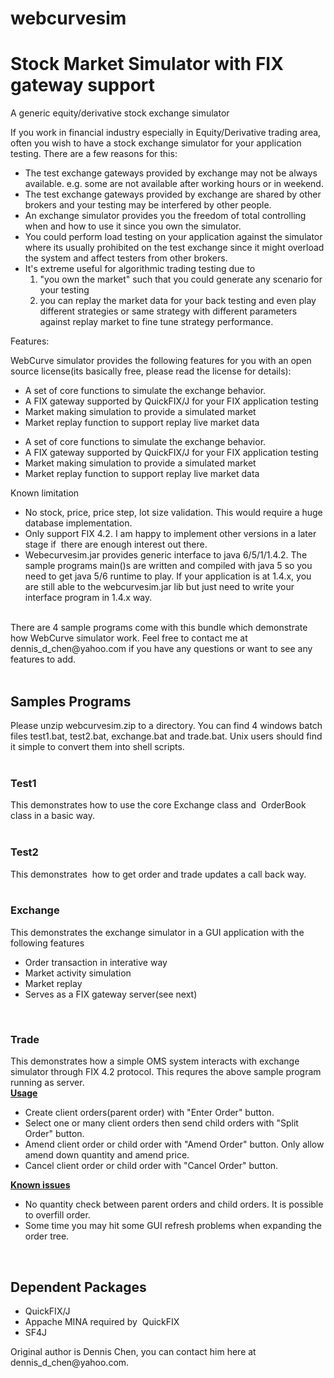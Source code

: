 # webcurvesim
<h1>Stock Market Simulator with FIX gateway support</h1>



<p >A generic equity/derivative stock exchange simulator</p>
<p>If you work in financial industry especially in Equity/Derivative trading area, often you wish to have a stock exchange simulator for your application testing. There are a few reasons for this:</p>

<ul>
<li>The test exchange gateways provided by exchange may not be always available. e.g. some are not available after working hours or in weekend.</li>
<li>The test exchange gateways provided by exchange are shared by other brokers and your testing may be interfered by other people.</li>
<li>An exchange simulator provides you the freedom of total controlling when and how to use it since you own the simulator.</li>
<li>You could perform load testing on your application against the simulator where its usually prohibited on the test exchange since it might overload the system and affect testers from other brokers.</li>
<li>It's extreme useful for algorithmic trading testing due to

<ol><li>"you own the market" such that you could generate any scenario for your testing</li>
<li>you can replay the market data for your back testing and even play different strategies or same strategy with different parameters against replay market to fine tune strategy performance.</li></ol></li>
</ul>

<p>Features:</p>

<p>WebCurve simulator provides the following features for you with an open source license(its basically free, please read the license for details):</p>

<ul>
<li>A set of core functions to simulate the exchange behavior.</li>
<li>A FIX gateway supported by QuickFIX/J for your FIX application testing</li>
<li>Market making simulation to provide a simulated market</li>
<li>Market replay function to support replay live market data</li>
</ul>

<ul><li>A set of core functions to simulate the exchange behavior.</li><li>A FIX gateway supported by QuickFIX/J for your FIX application testing</li><li>Market making simulation to provide a simulated market</li><li>Market replay function to support replay&nbsp;live market data</li></ul>Known limitation<br><ul><li>No stock, price, price step, lot size validation. This would require a huge database implementation.</li><li>Only support FIX 4.2. I am happy to implement other versions in a later stage if &nbsp;there are enough interest out there.</li><li>Webecurvesim.jar
provides generic interface to java 6/5/1/1.4.2. The sample
programs main()s are written and compiled with java 5 so you need to
get java 5/6
runtime to play. If your application is&nbsp;at 1.4.x, you are still
able to the webcurvesim.jar lib but just need to write your interface
program in 1.4.x way.</li></ul><br>There
are 4 sample programs come with this bundle which demonstrate how
WebCurve simulator work. Feel free to contact me at
dennis_d_chen@yahoo.com if you have any questions or want to see any
features to add. <br><br><h2>Samples Programs</h2>Please
unzip&nbsp;webcurvesim.zip to a directory. You can find 4 windows batch
files test1.bat, test2.bat, exchange.bat and trade.bat. Unix users
should find it simple to convert them into shell scripts.<br><br><h3>Test1</h3>This demonstrates how to use the core Exchange class and &nbsp;OrderBook class in a basic way.<br><br><h3>Test2</h3>This&nbsp;demonstrates&nbsp; how to get order and trade updates a call back way.<br><br><h3>Exchange</h3>This demonstrates the exchange simulator in a GUI application with the following features<br><ul><li>Order transaction in interative way</li><li>Market activity simulation</li><li>Market replay</li><li>Serves as a FIX gateway server(see next)</li></ul><br><h3>Trade</h3>This
demonstrates how a simple OMS system interacts with exchange simulator
through FIX 4.2 protocol. This requres the above sample program running
as server.<br><span style="text-decoration: underline; font-weight: bold;">Usage</span><br><ul><li>Create client orders(parent order) with "Enter Order" button.</li><li>Select one or many client orders then send child orders with "Split Order" button.</li><li>Amend client order or child order with "Amend Order" button. Only allow amend down quantity and amend price.</li><li>Cancel client order or child order with "Cancel Order" button.</li></ul><span style="font-weight: bold; text-decoration: underline;">Known issues</span><br><ul><li>No quantity check between parent orders and child orders. It is possible to overfill order.</li><li>Some time you may hit some GUI refresh problems when expanding the order tree.</li></ul><br><h2>Dependent Packages</h2><ul><li>QuickFIX/J</li><li>Appache MINA required by &nbsp;QuickFIX</li><li>SF4J<br></li></ul>

            

<p>Original author is Dennis Chen, you can contact him here at dennis_d_chen@yahoo.com.</p>
